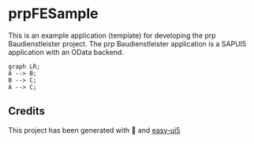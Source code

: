 # prpFESample

This is an example application (template) for developing the prp Baudienstleister
project.
The prp Baudienstleister application is a SAPUI5 application with an OData backend.

```mermaid
graph LR;
A --> B;
B --> C;
A --> C;
```

## Credits

This project has been generated with 💙 and [easy-ui5](https://github.com/SAP)
